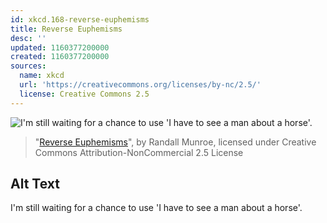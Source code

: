 ```yaml
---
id: xkcd.168-reverse-euphemisms
title: Reverse Euphemisms
desc: ''
updated: 1160377200000
created: 1160377200000
sources:
  name: xkcd
  url: 'https://creativecommons.org/licenses/by-nc/2.5/'
  license: Creative Commons 2.5
---
```

![I'm still waiting for a chance to use 'I have to see a man about a horse'.](https://imgs.xkcd.com/comics/reverse_euphemisms.png)
> "[Reverse Euphemisms](https://xkcd.com/168/)", by Randall Munroe, licensed under Creative Commons Attribution-NonCommercial 2.5 License

## Alt Text
I'm still waiting for a chance to use 'I have to see a man about a horse'.

